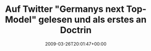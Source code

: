 ---
retweeted: false
source: <a href="http://twitter.com" rel="nofollow">Twitter Web Client</a>
entities:
  hashtags: []
  symbols: []
  user_mentions: []
  urls: []
display_text_range:
- '0'
- '97'
favorite_count: '1'
id_str: '1396452823'
truncated: false
retweet_count: '0'
id: '1396452823'
created_at: Thu Mar 26 20:01:47 +0000 2009
favorited: false
full_text: Auf Twitter "Germanys next Top-Model" gelesen und als erstes an Doctrine
  gedacht. Kein Kommentar.
lang: de
tags:
- pesos/twitter
date: '2009-03-26T20:01:47+00:00'
src: https://twitter.com/bascht/status/1396452823
original_url: https://twitter.com/bascht/status/1396452823
type: twitter_tweet
text: Auf Twitter "Germanys next Top-Model" gelesen und als erstes an Doctrine gedacht.
  Kein Kommentar.
title: Auf Twitter "Germanys next Top-Model" gelesen und als erstes an Doctrin

---